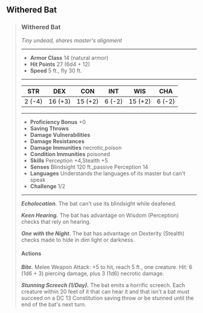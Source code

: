 ## Withered Bat

>### Withered Bat
>*Tiny undead, shares master's alignment*
>___
>- **Armor Class** 14 (natural armor)
>- **Hit Points** 27 (6d4 + 12)
>- **Speed** 5 ft., fly 30 ft.
>___
>|**STR**|**DEX**|**CON**|**INT**|**WIS**|**CHA**|
>|:---:|:---:|:---:|:---:|:---:|:---:|
>|2 (-4)|16 (+3)|15 (+2)|6 (-2)|15 (+2)|6 (-2)|
>
>___
>- **Proficiency Bonus** +0
>- **Saving Throws** 
>- **Damage Vulnerabilities** 
>- **Damage Resistances** 
>- **Damage Immunities** necrotic,poison
>- **Condition Immunities** poisoned
>- **Skills** Perception +4,Stealth +5
>- **Senses** Blindsight 120 ft.,passive Perception 14
>- **Languages** Understands the languages of its master but can't speak
>- **Challenge** 1/2
>___
>***Echolocation.*** The bat can't use its blindsight while deafened.
>
>***Keen Hearing.*** The bat has advantage on Wisdom (Perception) checks that rely on hearing.
>
>***One with the Night.*** The bat has advantage on Dexterity (Stealth) checks made to hide in dim light or darkness.
>
>#### Actions
>***Bite.*** Melee Weapon Attack: +5 to hit, reach 5 ft., one creature. Hit: 6 (1d6 + 3) piercing damage, plus 3 (1d6) necrotic damage.
>
>***Stunning Screech (1/Day).*** The bat emits a horrific screech. Each creature within 20 feet of it that can hear it and that isn't a bat must succeed on a DC 13 Constitution saving throw or be stunned until the end of the bat's next turn.
>
